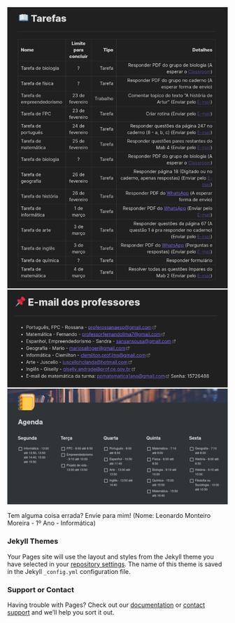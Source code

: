 <img src="Docs/2021-02-25_17-36.png"/>
<img src="Docs/2021-02-25_17-23.png"/>
<img src="Docs/2021-02-25_08-48.png"/>

Tem alguma coisa errada? Envie para mim! (Nome: Leonardo Monteiro Moreira - 1º Ano - Informática)

### Jekyll Themes

Your Pages site will use the layout and styles from the Jekyll theme you have selected in your [repository settings](https://github.com/1ukidev/socorrooo/settings). The name of this theme is saved in the Jekyll `_config.yml` configuration file.

### Support or Contact

Having trouble with Pages? Check out our [documentation](https://docs.github.com/categories/github-pages-basics/) or [contact support](https://support.github.com/contact) and we’ll help you sort it out.
